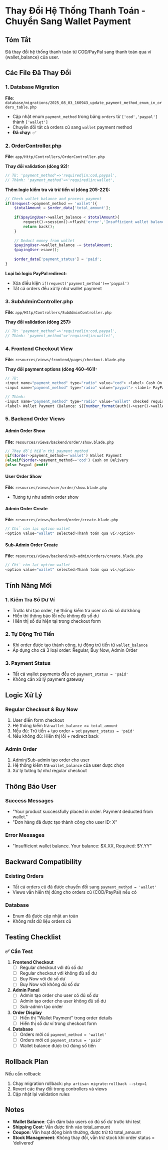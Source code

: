 # Thay Đổi Hệ Thống Thanh Toán - Chuyển Sang Wallet Payment

## Tóm Tắt
Đã thay đổi hệ thống thanh toán từ COD/PayPal sang thanh toán qua ví (wallet_balance) của user.

## Các File Đã Thay Đổi

### 1. **Database Migration**
**File**: `database/migrations/2025_08_03_160943_update_payment_method_enum_in_orders_table.php`
- Cập nhật enum `payment_method` trong bảng `orders` từ `['cod','paypal']` thành `['wallet']`
- Chuyển đổi tất cả orders cũ sang `wallet` payment method
- **Đã chạy**: ✅

### 2. **OrderController.php**
**File**: `app/Http/Controllers/OrderController.php`

**Thay đổi validation (dòng 92):**
```php
// Từ: 'payment_method'=>'required|in:cod,paypal',
// Thành: 'payment_method'=>'required|in:wallet',
```

**Thêm logic kiểm tra và trừ tiền ví (dòng 205-221):**
```php
// Check wallet balance and process payment
if($request->payment_method == 'wallet'){
    $totalAmount = $order_data['total_amount'];
    
    if($payingUser->wallet_balance < $totalAmount){
        request()->session()->flash('error','Insufficient wallet balance...');
        return back();
    }
    
    // Deduct money from wallet
    $payingUser->wallet_balance -= $totalAmount;
    $payingUser->save();
    
    $order_data['payment_status'] = 'paid';
}
```

**Loại bỏ logic PayPal redirect:**
- Xóa điều kiện `if(request('payment_method')=='paypal')`
- Tất cả orders đều xử lý như wallet payment

### 3. **SubAdminController.php**
**File**: `app/Http/Controllers/SubAdminController.php`

**Thay đổi validation (dòng 257):**
```php
// Từ: 'payment_method'=>'required|in:cod,paypal',
// Thành: 'payment_method'=>'required|in:wallet',
```

### 4. **Frontend Checkout View**
**File**: `resources/views/frontend/pages/checkout.blade.php`

**Thay đổi payment options (dòng 460-461):**
```php
// Từ:
<input name="payment_method" type="radio" value="cod"> <label> Cash On Delivery</label>
<input name="payment_method" type="radio" value="paypal"> <label> PayPal</label>

// Thành:
<input name="payment_method" type="radio" value="wallet" checked required> 
<label> Wallet Payment (Balance: ${{number_format(auth()->user()->wallet_balance ?? 0, 2)}})</label>
```

### 5. **Backend Order Views**

#### **Admin Order Show**
**File**: `resources/views/backend/order/show.blade.php`
```php
// Thay đổi hiển thị payment method
@if($order->payment_method=='wallet') Wallet Payment 
@elseif($order->payment_method=='cod') Cash on Delivery 
@else Paypal @endif
```

#### **User Order Show**
**File**: `resources/views/user/order/show.blade.php`
- Tương tự như admin order show

#### **Admin Order Create**
**File**: `resources/views/backend/order/create.blade.php`
```php
// Chỉ còn lại option wallet
<option value="wallet" selected>Thanh toán qua ví</option>
```

#### **Sub-Admin Order Create**
**File**: `resources/views/backend/sub-admin/orders/create.blade.php`
```php
// Chỉ còn lại option wallet
<option value="wallet" selected>Thanh toán qua ví</option>
```

## Tính Năng Mới

### 1. **Kiểm Tra Số Dư Ví**
- Trước khi tạo order, hệ thống kiểm tra user có đủ số dư không
- Hiển thị thông báo lỗi nếu không đủ số dư
- Hiển thị số dư hiện tại trong checkout form

### 2. **Tự Động Trừ Tiền**
- Khi order được tạo thành công, tự động trừ tiền từ `wallet_balance`
- Áp dụng cho cả 3 loại order: Regular, Buy Now, Admin Order

### 3. **Payment Status**
- Tất cả wallet payments đều có `payment_status = 'paid'`
- Không cần xử lý payment gateway

## Logic Xử Lý

### **Regular Checkout & Buy Now**
1. User điền form checkout
2. Hệ thống kiểm tra `wallet_balance >= total_amount`
3. Nếu đủ: Trừ tiền + tạo order + set `payment_status = 'paid'`
4. Nếu không đủ: Hiển thị lỗi + redirect back

### **Admin Order**
1. Admin/Sub-admin tạo order cho user
2. Hệ thống kiểm tra `wallet_balance` của user được chọn
3. Xử lý tương tự như regular checkout

## Thông Báo User

### **Success Messages**
- "Your product successfully placed in order. Payment deducted from wallet."
- "Đơn hàng đã được tạo thành công cho user ID: X"

### **Error Messages**
- "Insufficient wallet balance. Your balance: $X.XX, Required: $Y.YY"

## Backward Compatibility

### **Existing Orders**
- Tất cả orders cũ đã được chuyển đổi sang `payment_method = 'wallet'`
- Views vẫn hiển thị đúng cho orders cũ (COD/PayPal) nếu có

### **Database**
- Enum đã được cập nhật an toàn
- Không mất dữ liệu orders cũ

## Testing Checklist

### ✅ **Cần Test**
1. **Frontend Checkout**
   - [ ] Regular checkout với đủ số dư
   - [ ] Regular checkout với không đủ số dư
   - [ ] Buy Now với đủ số dư
   - [ ] Buy Now với không đủ số dư

2. **Admin Panel**
   - [ ] Admin tạo order cho user có đủ số dư
   - [ ] Admin tạo order cho user không đủ số dư
   - [ ] Sub-admin tạo order

3. **Order Display**
   - [ ] Hiển thị "Wallet Payment" trong order details
   - [ ] Hiển thị số dư ví trong checkout form

4. **Database**
   - [ ] Orders mới có `payment_method = 'wallet'`
   - [ ] Orders mới có `payment_status = 'paid'`
   - [ ] Wallet balance được trừ đúng số tiền

## Rollback Plan

Nếu cần rollback:
1. Chạy migration rollback: `php artisan migrate:rollback --step=1`
2. Revert các thay đổi trong controllers và views
3. Cập nhật lại validation rules

## Notes

- **Wallet Balance**: Cần đảm bảo users có đủ số dư trước khi test
- **Shipping Cost**: Vẫn được tính vào total_amount
- **Coupon**: Vẫn hoạt động bình thường, được trừ từ total_amount
- **Stock Management**: Không thay đổi, vẫn trừ stock khi order status = 'delivered'